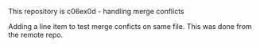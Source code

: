 This repository is c06ex0d - handling merge conflicts

Adding a line item to test merge conficts on same file. This was done from the remote repo.
